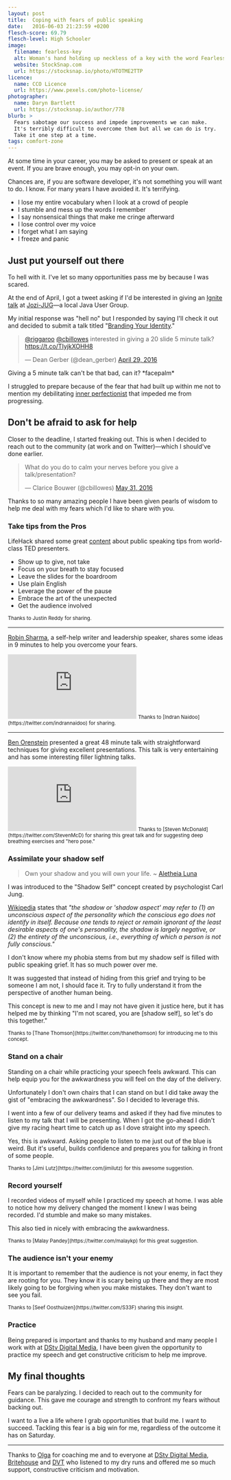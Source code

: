 ```yaml
---
layout: post
title:  Coping with fears of public speaking
date:   2016-06-03 21:23:59 +0200
flesch-score: 69.79
flesch-level: High Schooler
image:
  filename: fearless-key
  alt: Woman's hand holding up neckless of a key with the word Fearless embedded on it
  website: StockSnap.com
  url: https://stocksnap.io/photo/HTOTME2TTP
licence:
  name: CCO Licence
  url: https://www.pexels.com/photo-license/
photographer:
  name: Daryn Bartlett
  url: https://stocksnap.io/author/778
blurb: >
  Fears sabotage our success and impede improvements we can make.
  It's terribly difficult to overcome them but all we can do is try.
  Take it one step at a time.
tags: comfort-zone
---
```


At some time in your career, you may be asked to present or speak
at an event. If you are brave enough, you may opt-in on your own.

Chances are, if you are software developer, it's not something you will want
to do. I know. For many years I have avoided it. It's terrifying.

* I lose my entire vocabulary when I look at a crowd of people
* I stumble and mess up the words I remember
* I say nonsensical things that make me cringe afterward
* I lose control over my voice
* I forget what I am saying
* I freeze and panic

## Just put yourself out there
To hell with it. I've let so many opportunities pass me by because I was scared.

At the end of April, I got a tweet asking if I'd be interested in giving an
[Ignite talk](http://www.ignitetalks.io/)
at [Jozi-JUG](http://www.meetup.com/Jozi-JUG/)&mdash;a local Java User Group.

My initial response was "hell no" but I responded by saying I'll check it out
and decided to submit a talk titled
"[Branding Your Identity](/blog/branding-your-identity)."

<blockquote class="twitter-tweet" data-lang="en">
  <p lang="en" dir="ltr">
    <a href="https://twitter.com/riggaroo">@riggaroo</a>
    <a href="https://twitter.com/cbillowes">@cbillowes</a>
    interested in giving a 20 slide 5 minute talk?
    <a href="https://t.co/TIyjkXOHH8">https://t.co/TIyjkXOHH8</a>
  </p>
  &mdash; Dean Gerber (@dean_gerber)
  <a href="https://twitter.com/dean_gerber/status/726039414351253504">
    April 29, 2016
  </a>
</blockquote>

Giving a 5 minute talk can't be that bad, can it? \*facepalm\*

I struggled to prepare because of the fear that had built up within me not to
mention my debilitating [inner perfectionist](/blog/the-perfect-illusion/) that
impeded me from progressing.

## Don't be afraid to ask for help
Closer to the deadline, I started freaking out. This is when I decided to
reach out to the community (at work and on Twitter)&mdash;which I
should've done earlier.

<blockquote class="twitter-tweet" data-lang="en">
  <p lang="en" dir="ltr">
    What do you do to calm your nerves before you give a talk/presentation?
  </p>
  &mdash; Clarice Bouwer (@cbillowes)
  <a href="https://twitter.com/cbillowes/status/737637601667059712">May 31, 2016</a>
</blockquote>

Thanks to so many amazing people I have been given pearls of wisdom to help me
deal with my fears which I'd like to share with you.

### Take tips from the Pros
LifeHack shared some great
[content](http://www.lifehack.org/400146/7-public-speaking-tips-from-world-class-ted-presenters)
about public speaking tips from world-class TED presenters.

* Show up to give, not take
* Focus on your breath to stay focused
* Leave the slides for the boardroom
* Use plain English
* Leverage the power of the pause
* Embrace the art of the unexpected
* Get the audience involved

<small>
  Thanks to Justin Reddy for sharing.
</small>

---

[Robin Sharma](http://www.robinsharma.com/), a self-help writer and
leadership speaker, shares some ideas in 9 minutes to help you overcome your
fears.

<iframe
  class="youtube"
  src="https://www.youtube.com/embed/vae0sHrNfFc"
  frameborder="0"
  allowfullscreen>
</iframe>

<small>
  Thanks to [Indran Naidoo](https://twitter.com/indrannaidoo) for sharing.
</small>

---

[Ben Orenstein](https://twitter.com/r00k) presented a great 48 minute talk with
straightforward techniques for giving excellent presentations. This talk is
very entertaining and has some interesting filler lightning talks.

<iframe
  class="youtube"
  src="https://www.youtube.com/embed/l9JXH7JPjR4"
  frameborder="0"
  allowfullscreen>
</iframe>

<small>
  Thanks to [Steven McDonald](https://twitter.com/StevenMcD) for sharing this
  great talk and for suggesting deep breathing exercises and "hero pose."
</small>

### Assimilate your shadow self

> Own your shadow and you will own your life.
  ~ [Aletheia Luna](http://lonerwolf.com/shadow-work-demons/)

I was introduced to the "Shadow Self" concept created by psychologist Carl Jung.

[Wikipedia](https://en.wikipedia.org/wiki/Shadow_(psychology))
states that *"the shadow or 'shadow aspect' may
refer to (1) an unconscious aspect of the personality which the conscious ego
does not identify in itself. Because one tends to reject or remain ignorant of
the least desirable aspects of one's personality, the shadow is largely
negative, or (2) the entirety of the unconscious, i.e., everything of which
a person is not fully conscious."*

I don't know where my phobia stems from but my shadow self is filled with public
speaking grief. It has so much power over me.

It was suggested that instead of hiding from this grief and trying to be someone
I am not, I should face it. Try to fully understand it from the perspective of
another human being.

This concept is new to me and I may not have given it justice here,
but it has helped me by thinking "I'm not scared, you are [shadow self],
so let's do this together."

<small>
  Thanks to [Thane Thomson](https://twitter.com/thanethomson) for introducing
  me to this concept.
</small>

### Stand on a chair
Standing on a chair while practicing your speech feels awkward. This can help
equip you for the awkwardness you will feel on the day of the delivery.

Unfortunately I don't own chairs that I can stand on but I did take
away the gist of "embracing the awkwardness". So I decided to leverage this.

I went into a few of our delivery teams and asked if they had five minutes to
listen to my talk that I will be presenting. When I got the go-ahead I didn't
give my racing heart time to catch up as I dove straight into my speech.

Yes, this is awkward. Asking people to listen to me just out of the blue is
weird. But it's useful, builds confidence and prepares you for talking in front
of some people.

<small>
  Thanks to [Jimi Lutz](https://twitter.com/jimilutz) for this awesome
  suggestion.
</small>

### Record yourself
I recorded videos of myself while I practiced my speech at home. I was able to
notice how my delivery changed the moment I knew I was being recorded. I'd
stumble and make so many mistakes.

This also tied in nicely with embracing the awkwardness.

<small>
  Thanks to [Malay Pandey](https://twitter.com/malaykp) for this great
  suggestion.
</small>

### The audience isn't your enemy
It is important to remember that the audience is not your enemy, in fact they
are rooting for you. They know it is scary being up there and they are most
likely going to be forgiving when you make mistakes. They don't want to see you
fail.

<small>
  Thanks to [Seef Oosthuizen](https://twitter.com/S33F) sharing this insight.
</small>

### Practice
Being prepared is important and thanks to my husband and many people I work
with at [DStv Digital Media](http://dstvdm.dstv.com/), I have been given the
opportunity to practice my speech and get constructive criticism to help me
improve.

## My final thoughts
Fears can be paralyzing. I decided to reach out to the community for guidance.
This gave me courage and strength to confront my fears without backing out.

I want to a live a life where I grab opportunities that build me. I want to
succeed. Tackling this fear is a big win for me, regardless of the outcome it
has on Saturday.

---
Thanks to [Olga](https://twitter.com/chaos_olga) for coaching me and to
everyone at
[DStv Digital Media](http://dstvdm.dstv.com/),
[Britehouse](http://www.britehouse.co.za/Pages/default.aspx) and
[DVT](http://www.dvt.co.za/) who listened to my
dry runs and offered me so much support, constructive criticism and motivation.

<script async src="//platform.twitter.com/widgets.js" charset="utf-8"></script>
